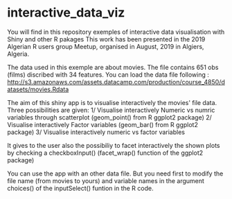# interactive_data_viz
You will find in this repository exemples of interactive data visualisation with Shiny and other R pakages 
This work has been presented in the 2019 Algerian R users group Meetup, organised in August, 2019 in Algiers, Algeria.

The data used in this exemple are about movies. 
The file contains 651 obs (films) discribed with 34 features. 
You can load the data file following : http://s3.amazonaws.com/assets.datacamp.com/production/course_4850/datasets/movies.Rdata

The aim of this shiny app is to visualise interactively the movies' file data. Three possibilities are given: 
1/ Visualise interactively Numeric vs numric variables through scatterplot (geom_point() from R ggplot2 package)
2/ Visualise interactively Factor variables  (geom_bar() from R ggplot2 package)
3/ Visualise interactively numeric vs factor  variables  

It gives to the user also the possibiliy to facet interactively the shown plots by checking a checkboxInput() (facet_wrap() function of the ggplot2 package)

You can use the app with an other data file. 
But you need first to modify the file name (from movies to yours) and variable names in the argument choices() of the inputSelect() funtion in the R code. 
